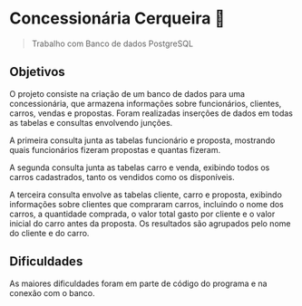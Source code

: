 # Concessionária Cerqueira 🚗

> Trabalho com Banco de dados PostgreSQL

## Objetivos

O projeto consiste na criação de um banco de dados para uma concessionária, que armazena informações sobre funcionários, clientes, carros, vendas e propostas. Foram realizadas inserções de dados em todas as tabelas e consultas envolvendo junções.

A primeira consulta junta as tabelas funcionário e proposta, mostrando quais funcionários fizeram propostas e quantas fizeram.

A segunda consulta junta as tabelas carro e venda, exibindo todos os carros cadastrados, tanto os vendidos como os disponíveis.

A terceira consulta envolve as tabelas cliente, carro e proposta, exibindo informações sobre clientes que compraram carros, incluindo o nome dos carros, a quantidade comprada, o valor total gasto por cliente e o valor inicial do carro antes da proposta. Os resultados são agrupados pelo nome do cliente e do carro.

## Dificuldades

As maiores dificuldades foram em parte de código do programa e na conexão com o banco. 


